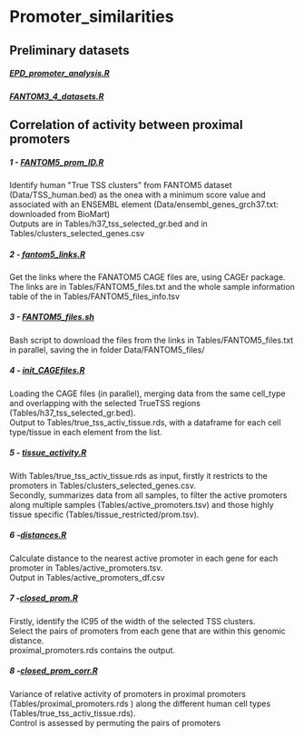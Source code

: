 # Promoter_similarities

## Preliminary datasets
<h5><a href="scripts/EPD_promoter_analysis.R">EPD_promoter_analysis.R</a></h5>
<h5><a href="scripts/FANTOM3_4_datasets.R">FANTOM3_4_datasets.R</a></h5>


## Correlation of activity between proximal promoters

<h5>1 - <a href="scripts/FANTOM5_prom_ID.R">FANTOM5_prom_ID.R</a></h5>
Identify human "True TSS clusters" from FANTOM5 dataset (Data/TSS_human.bed) as the onea with a minimum score value and associated with an ENSEMBL element (Data/ensembl_genes_grch37.txt: downloaded from BioMart) <br>
Outputs are in Tables/h37_tss_selected_gr.bed and in Tables/clusters_selected_genes.csv <br>

<h5>2 - <a href="scripts/fantom5_links.R">fantom5_links.R</a></h5>
Get the links where the FANATOM5 CAGE files are, using CAGEr package. <br>
The links are in Tables/FANTOM5_files.txt and the whole sample information table of the in Tables/FANTOM5_files_info.tsv 

<h5>3 - <a href="scripts/FANTOM5_files.sh">FANTOM5_files.sh</a></h5>
Bash script to download the files from the links in Tables/FANTOM5_files.txt in parallel, saving the in folder Data/FANTOM5_files/

<h5>4 - <a href="scripts/init_CAGEfiles.R">init_CAGEfiles.R</a></h5>
Loading the CAGE files (in parallel), merging data from the same cell_type and overlapping with the selected TrueTSS regions (Tables/h37_tss_selected_gr.bed). <br>
Output to Tables/true_tss_activ_tissue.rds, with a dataframe for each cell type/tissue in each element from the list. 

<h5>5 - <a href="scripts/tissue_activity.R">tissue_activity.R</a></h5>
With Tables/true_tss_activ_tissue.rds as input, firstly it restricts to the promoters in Tables/clusters_selected_genes.csv. <br>
Secondly, summarizes data from all samples, to filter the active promoters along multiple samples (Tables/active_promoters.tsv) and those highly tissue specific (Tables/tissue_restricted/prom.tsv). 

<h5>6 -<a href="scripts/distances.R">distances.R</a></h5>
Calculate distance to the nearest active promoter in each gene for each promoter in Tables/active_promoters.tsv. <br>
Output in Tables/active_promoters_df.csv 


<h5>7 -<a href="scripts/closed_prom.R">closed_prom.R</a></h5>
Firstly, identify the IC95 of the width of the selected TSS clusters. <br>
Select the pairs of promoters from each gene that are within this genomic distance. <br>
proximal_promoters.rds contains the output.


<h5>8 -<a href="scripts/closed_prom_corr.R">closed_prom_corr.R</a></h5>
Variance of relative activity of promoters in proximal promoters (Tables/proximal_promoters.rds
) along the different human cell types (Tables/true_tss_activ_tissue.rds). <br>
Control is assessed by permuting the pairs of promoters
